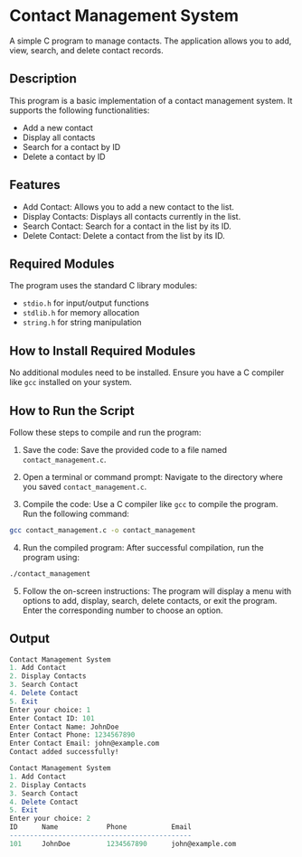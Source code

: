 # Contact Management System
A simple C program to manage contacts. The application allows you to add, view, search, and delete contact records.
## Description
This program is a basic implementation of a contact management system. It supports the following functionalities:

- Add a new contact
- Display all contacts
- Search for a contact by ID
- Delete a contact by ID
## Features
- Add Contact: Allows you to add a new contact to the list.
- Display Contacts: Displays all contacts currently in the list.
- Search Contact: Search for a contact in the list by its ID.
- Delete Contact: Delete a contact from the list by its ID.

## Required Modules
The program uses the standard C library modules:

- `stdio.h` for input/output functions
- `stdlib.h` for memory allocation
- `string.h` for string manipulation

## How to Install Required Modules
No additional modules need to be installed. Ensure you have a C compiler like `gcc` installed on your system.
## How to Run the Script
Follow these steps to compile and run the program:
1. Save the code: Save the provided code to a file named `contact_management.c`.

2. Open a terminal or command prompt: Navigate to the directory where you saved `contact_management.c`.

3. Compile the code: Use a C compiler like `gcc` to compile the program. Run the following command:
```bash 
gcc contact_management.c -o contact_management
```
4. Run the compiled program: After successful compilation, run the program using:
```bash
./contact_management
```
5. Follow the on-screen instructions: The program will display a menu with options to add, display, search, delete contacts, or exit the program. Enter the corresponding number to choose an option.

## Output
```mathematica
Contact Management System
1. Add Contact
2. Display Contacts
3. Search Contact
4. Delete Contact
5. Exit
Enter your choice: 1
Enter Contact ID: 101
Enter Contact Name: JohnDoe
Enter Contact Phone: 1234567890
Enter Contact Email: john@example.com
Contact added successfully!

Contact Management System
1. Add Contact
2. Display Contacts
3. Search Contact
4. Delete Contact
5. Exit
Enter your choice: 2
ID      Name            Phone           Email
---------------------------------------------
101     JohnDoe         1234567890      john@example.com

```
